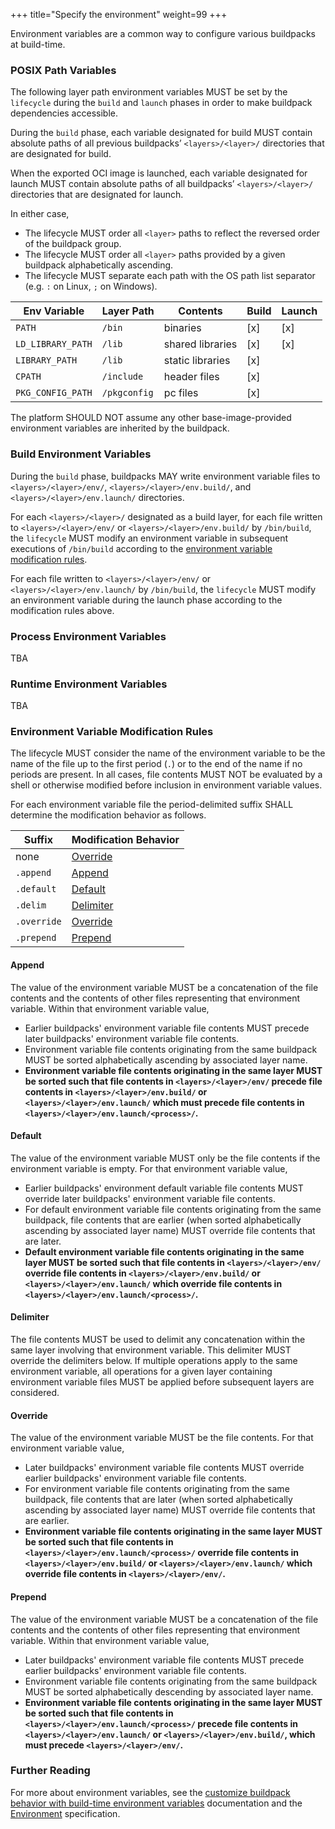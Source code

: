 +++
title="Specify the environment"
weight=99
+++

Environment variables are a common way to configure various buildpacks at build-time.

<!--more-->

### POSIX Path Variables

The following layer path environment variables MUST be set by the `lifecycle` during the `build` and `launch` phases in order to make buildpack dependencies accessible.

During the `build` phase, each variable designated for build MUST contain absolute paths of all previous buildpacks’ `<layers>/<layer>/` directories that are designated for build.

When the exported OCI image is launched, each variable designated for launch MUST contain absolute paths of all buildpacks’ `<layers>/<layer>/` directories that are designated for launch.

In either case,

- The lifecycle MUST order all `<layer>` paths to reflect the reversed order of the buildpack group.
- The lifecycle MUST order all `<layer>` paths provided by a given buildpack alphabetically ascending.
- The lifecycle MUST separate each path with the OS path list separator (e.g. `:` on Linux, `;` on Windows).

| Env Variable                               | Layer Path   | Contents         | Build | Launch |
|--------------------------------------------|--------------|------------------|-------|--------|
| `PATH`                                     | `/bin`       | binaries         | [x]   | [x]    |
| `LD_LIBRARY_PATH`                          | `/lib`       | shared libraries | [x]   | [x]    |
| `LIBRARY_PATH`                             | `/lib`       | static libraries | [x]   |        |
| `CPATH`                                    | `/include`   | header files     | [x]   |        |
| `PKG_CONFIG_PATH`                          | `/pkgconfig` | pc files         | [x]   |        |

The platform SHOULD NOT assume any other base-image-provided environment variables are inherited by the buildpack.

### Build Environment Variables

During the `build` phase, buildpacks MAY write environment variable files to `<layers>/<layer>/env/`, `<layers>/<layer>/env.build/`, and `<layers>/<layer>/env.launch/` directories.

For each `<layers>/<layer>/` designated as a build layer, for each file written to `<layers>/<layer>/env/` or `<layers>/<layer>/env.build/` by `/bin/build`, the `lifecycle` MUST modify an environment variable in subsequent executions of `/bin/build` according to the [environment variable modification rules](https://github.com/buildpacks/spec/blob/main/buildpack.md#environment-variable-modification-rules).

For each file written to `<layers>/<layer>/env/` or `<layers>/<layer>/env.launch/` by `/bin/build`, the `lifecycle` MUST modify an environment variable during the launch phase according to the modification rules above.

### Process Environment Variables

TBA

### Runtime Environment Variables

TBA

### Environment Variable Modification Rules

The lifecycle MUST consider the name of the environment variable to be the name of the file up to the first period (`.`) or to the end of the name if no periods are present.
In all cases, file contents MUST NOT be evaluated by a shell or otherwise modified before inclusion in environment variable values.

For each environment variable file the period-delimited suffix SHALL determine the modification behavior as follows.

| Suffix     | Modification Behavior                     |
|------------|-------------------------------------------|
| none       | [Override](#override)                     |
| `.append`  | [Append](#append)                         |
| `.default` | [Default](#default)                       |
| `.delim`   | [Delimiter](#delimiter)                   |
| `.override`| [Override](#override)                     |
| `.prepend` | [Prepend](#prepend)                       |

#### Append

The value of the environment variable MUST be a concatenation of the file contents and the contents of other files representing that environment variable.
Within that environment variable value,

- Earlier buildpacks' environment variable file contents MUST precede later buildpacks' environment variable file contents.
- Environment variable file contents originating from the same buildpack MUST be sorted alphabetically ascending by associated layer name.
- **Environment variable file contents originating in the same layer MUST be sorted such that file contents in `<layers>/<layer>/env/` precede file contents in `<layers>/<layer>/env.build/` or `<layers>/<layer>/env.launch/` which must precede file contents in `<layers>/<layer>/env.launch/<process>/`.**

#### Default

The value of the environment variable MUST only be the file contents if the environment variable is empty.
For that environment variable value,

- Earlier buildpacks' environment default variable file contents MUST override later buildpacks' environment variable file contents.
- For default environment variable file contents originating from the same buildpack, file contents that are earlier (when sorted alphabetically ascending by associated layer name) MUST override file contents that are later.
- **Default environment variable file contents originating in the same layer MUST be sorted such that file contents in `<layers>/<layer>/env/` override file contents in `<layers>/<layer>/env.build/` or `<layers>/<layer>/env.launch/` which override file contents in `<layers>/<layer>/env.launch/<process>/`.**

#### Delimiter

The file contents MUST be used to delimit any concatenation within the same layer involving that environment variable.
This delimiter MUST override the delimiters below.
If multiple operations apply to the same environment variable, all operations for a given layer containing environment variable files MUST be applied before subsequent layers are considered.

#### Override

The value of the environment variable MUST be the file contents.
For that environment variable value,

- Later buildpacks' environment variable file contents MUST override earlier buildpacks' environment variable file contents.
- For environment variable file contents originating from the same buildpack, file contents that are later (when sorted alphabetically ascending by associated layer name) MUST override file contents that are earlier.
- **Environment variable file contents originating in the same layer MUST be sorted such that file contents in `<layers>/<layer>/env.launch/<process>/` override file contents in `<layers>/<layer>/env.build/` or `<layers>/<layer>/env.launch/` which override file contents in `<layers>/<layer>/env/`.**

#### Prepend

The value of the environment variable MUST be a concatenation of the file contents and the contents of other files representing that environment variable.
Within that environment variable value,

- Later buildpacks' environment variable file contents MUST precede earlier buildpacks' environment variable file contents.
- Environment variable file contents originating from the same buildpack MUST be sorted alphabetically descending by associated layer name.
- **Environment variable file contents originating in the same layer MUST be sorted such that file contents in `<layers>/<layer>/env.launch/<process>/` precede file contents in `<layers>/<layer>/env.launch/` or `<layers>/<layer>/env.build/`, which must precede `<layers>/<layer>/env/`.**

### Further Reading

For more about environment variables, see the [customize buildpack behavior with build-time environment variables](https://buildpacks.io/docs/for-app-developers/how-to/build-inputs/configure-build-time-environment/) documentation and the [Environment](https://github.com/buildpacks/spec/blob/main/buildpack.md#environment) specification.
